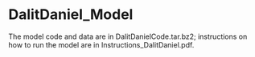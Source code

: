 # DalitDaniel_Model
The model code and data are in DalitDanielCode.tar.bz2; instructions on how to run the model are in Instructions_DalitDaniel.pdf. 
